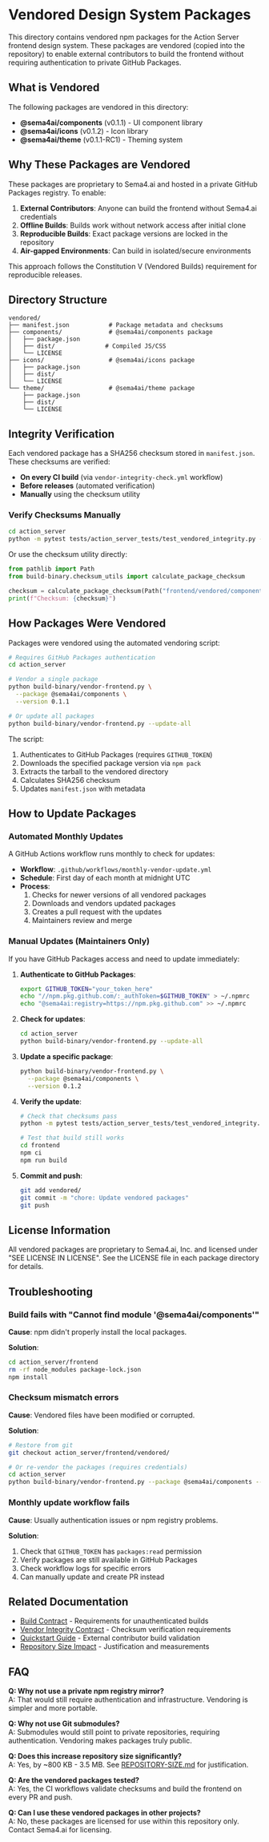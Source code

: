 # Vendored Design System Packages

This directory contains vendored npm packages for the Action Server frontend design system. These packages are vendored (copied into the repository) to enable external contributors to build the frontend without requiring authentication to private GitHub Packages.

## What is Vendored

The following packages are vendored in this directory:

- **@sema4ai/components** (v0.1.1) - UI component library
- **@sema4ai/icons** (v0.1.2) - Icon library
- **@sema4ai/theme** (v0.1.1-RC1) - Theming system

## Why These Packages are Vendored

These packages are proprietary to Sema4.ai and hosted in a private GitHub Packages registry. To enable:

1. **External Contributors**: Anyone can build the frontend without Sema4.ai credentials
2. **Offline Builds**: Builds work without network access after initial clone
3. **Reproducible Builds**: Exact package versions are locked in the repository
4. **Air-gapped Environments**: Can build in isolated/secure environments

This approach follows the Constitution V (Vendored Builds) requirement for reproducible releases.

## Directory Structure

```
vendored/
├── manifest.json           # Package metadata and checksums
├── components/             # @sema4ai/components package
│   ├── package.json
│   ├── dist/              # Compiled JS/CSS
│   └── LICENSE
├── icons/                  # @sema4ai/icons package
│   ├── package.json
│   ├── dist/
│   └── LICENSE
└── theme/                  # @sema4ai/theme package
    ├── package.json
    ├── dist/
    └── LICENSE
```

## Integrity Verification

Each vendored package has a SHA256 checksum stored in `manifest.json`. These checksums are verified:

- **On every CI build** (via `vendor-integrity-check.yml` workflow)
- **Before releases** (automated verification)
- **Manually** using the checksum utility

### Verify Checksums Manually

```bash
cd action_server
python -m pytest tests/action_server_tests/test_vendored_integrity.py -v
```

Or use the checksum utility directly:

```python
from pathlib import Path
from build-binary.checksum_utils import calculate_package_checksum

checksum = calculate_package_checksum(Path("frontend/vendored/components"))
print(f"Checksum: {checksum}")
```

## How Packages Were Vendored

Packages were vendored using the automated vendoring script:

```bash
# Requires GitHub Packages authentication
cd action_server

# Vendor a single package
python build-binary/vendor-frontend.py \
  --package @sema4ai/components \
  --version 0.1.1

# Or update all packages
python build-binary/vendor-frontend.py --update-all
```

The script:
1. Authenticates to GitHub Packages (requires `GITHUB_TOKEN`)
2. Downloads the specified package version via `npm pack`
3. Extracts the tarball to the vendored directory
4. Calculates SHA256 checksum
5. Updates `manifest.json` with metadata

## How to Update Packages

### Automated Monthly Updates

A GitHub Actions workflow runs monthly to check for updates:

- **Workflow**: `.github/workflows/monthly-vendor-update.yml`
- **Schedule**: First day of each month at midnight UTC
- **Process**:
  1. Checks for newer versions of all vendored packages
  2. Downloads and vendors updated packages
  3. Creates a pull request with the updates
  4. Maintainers review and merge

### Manual Updates (Maintainers Only)

If you have GitHub Packages access and need to update immediately:

1. **Authenticate to GitHub Packages**:
   ```bash
   export GITHUB_TOKEN="your_token_here"
   echo "//npm.pkg.github.com/:_authToken=$GITHUB_TOKEN" > ~/.npmrc
   echo "@sema4ai:registry=https://npm.pkg.github.com" >> ~/.npmrc
   ```

2. **Check for updates**:
   ```bash
   cd action_server
   python build-binary/vendor-frontend.py --update-all
   ```

3. **Update a specific package**:
   ```bash
   python build-binary/vendor-frontend.py \
     --package @sema4ai/components \
     --version 0.1.2
   ```

4. **Verify the update**:
   ```bash
   # Check that checksums pass
   python -m pytest tests/action_server_tests/test_vendored_integrity.py
   
   # Test that build still works
   cd frontend
   npm ci
   npm run build
   ```

5. **Commit and push**:
   ```bash
   git add vendored/
   git commit -m "chore: Update vendored packages"
   git push
   ```

## License Information

All vendored packages are proprietary to Sema4.ai, Inc. and licensed under "SEE LICENSE IN LICENSE". See the LICENSE file in each package directory for details.

## Troubleshooting

### Build fails with "Cannot find module '@sema4ai/components'"

**Cause**: npm didn't properly install the local packages.

**Solution**:
```bash
cd action_server/frontend
rm -rf node_modules package-lock.json
npm install
```

### Checksum mismatch errors

**Cause**: Vendored files have been modified or corrupted.

**Solution**:
```bash
# Restore from git
git checkout action_server/frontend/vendored/

# Or re-vendor the packages (requires credentials)
cd action_server
python build-binary/vendor-frontend.py --package @sema4ai/components --version 0.1.1
```

### Monthly update workflow fails

**Cause**: Usually authentication issues or npm registry problems.

**Solution**:
1. Check that `GITHUB_TOKEN` has `packages:read` permission
2. Verify packages are still available in GitHub Packages
3. Check workflow logs for specific errors
4. Can manually update and create PR instead

## Related Documentation

- [Build Contract](../../specs/002-build-packaging-bug/contracts/build-contract.md) - Requirements for unauthenticated builds
- [Vendor Integrity Contract](../../specs/002-build-packaging-bug/contracts/vendor-integrity-contract.md) - Checksum verification requirements
- [Quickstart Guide](../../specs/002-build-packaging-bug/quickstart.md) - External contributor build validation
- [Repository Size Impact](../../specs/002-build-packaging-bug/REPOSITORY-SIZE.md) - Justification and measurements

## FAQ

**Q: Why not use a private npm registry mirror?**  
A: That would still require authentication and infrastructure. Vendoring is simpler and more portable.

**Q: Why not use Git submodules?**  
A: Submodules would still point to private repositories, requiring authentication. Vendoring makes packages truly public.

**Q: Does this increase repository size significantly?**  
A: Yes, by ~800 KB - 3.5 MB. See [REPOSITORY-SIZE.md](../../specs/002-build-packaging-bug/REPOSITORY-SIZE.md) for justification.

**Q: Are the vendored packages tested?**  
A: Yes, the CI workflows validate checksums and build the frontend on every PR and push.

**Q: Can I use these vendored packages in other projects?**  
A: No, these packages are licensed for use within this repository only. Contact Sema4.ai for licensing.
